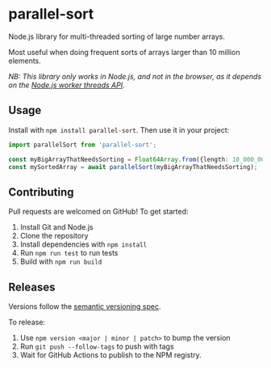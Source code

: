 # parallel-sort

Node.js library for multi-threaded sorting of large number arrays.

Most useful when doing frequent sorts of arrays larger than 10 million elements.

_NB: This library only works in Node.js, and not in the browser, as it depends on the [Node.js worker threads API](https://nodejs.org/api/worker_threads.html)._

## Usage

Install with `npm install parallel-sort`. Then use it in your project:

```ts
import parallelSort from 'parallel-sort';

const myBigArrayThatNeedsSorting = Float64Array.from({length: 10_000_000}, () => Math.random());
const mySortedArray = await parallelSort(myBigArrayThatNeedsSorting);
```

## Contributing

Pull requests are welcomed on GitHub! To get started:

1. Install Git and Node.js
2. Clone the repository
3. Install dependencies with `npm install`
4. Run `npm run test` to run tests
5. Build with `npm run build`

## Releases

Versions follow the [semantic versioning spec](https://semver.org/).

To release:

1. Use `npm version <major | minor | patch>` to bump the version
2. Run `git push --follow-tags` to push with tags
3. Wait for GitHub Actions to publish to the NPM registry.
